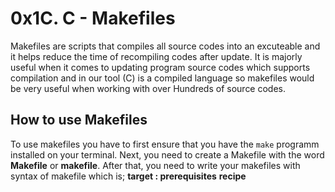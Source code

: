 # 0x1C. C - Makefiles

Makefiles are scripts that compiles all source codes into an excuteable and it helps reduce the time of recompiling codes after update. 
It is majorly useful when it comes to updating program source codes which supports compilation and in our tool (C) is a compiled language so makefiles would be very useful when working with over Hundreds of source codes.

## How to use Makefiles

To use makefiles you have to first ensure that you have the `make` programm installed on your terminal.
Next, you need to create a Makefile with the word **Makefile** or **makefile**. After that, you need to write your makefiles with syntax of makefile which is;
**target : prerequisites**
**<TAB>recipe**

